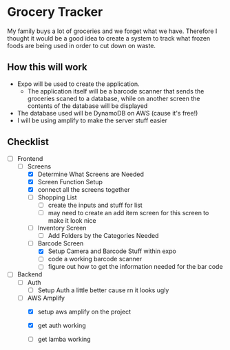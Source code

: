 # Grocery Tracker
My family buys a lot of groceries and we forget what we have. Therefore I thought it would be a good idea to create a system to track what frozen foods are being used in order to cut down on waste. 

## How this will work 
- Expo will be used to create the application. 
    - The application itself will be a barcode scanner that sends the groceries scaned to a database, while on another screen the contents of the database will be displayed
- The database used will be DynamoDB on AWS (cause it's free!)
- I will be using amplify to make the server stuff easier

## Checklist
- [ ] Frontend 
    - [ ] Screens
        - [x] Determine What Screens are Needed
        - [x] Screen Function Setup
        - [x] connect all the screens together 
        - [ ] Shopping List
            - [ ] create the inputs and stuff for list 
            - [ ] may need to create an add item screen for this screen to make it look nice
        - [ ] Inventory Screen
            - [ ] Add Folders by the Categories Needed
        - [ ] Barcode Screen 
            - [x] Setup Camera and Barcode Stuff within expo 
            - [ ] code a working barcode scanner 
            - [ ] figure out how to get the information needed for the bar code

- [ ] Backend
    - [ ] Auth 
        - [ ] Setup Auth a little better cause rn it looks ugly
    - [ ] AWS Amplify 
        - [x] setup aws amplify on the project
        - [x] get auth working
        - [ ] get lamba working



